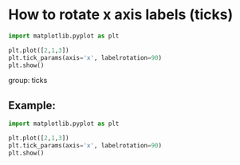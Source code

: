 # How to rotate x axis labels (ticks)

```python
import matplotlib.pyplot as plt

plt.plot([2,1,3])
plt.tick_params(axis='x', labelrotation=90)
plt.show()
```


group: ticks

## Example: 
```python
import matplotlib.pyplot as plt

plt.plot([2,1,3])
plt.tick_params(axis='x', labelrotation=90)
plt.show()
```

